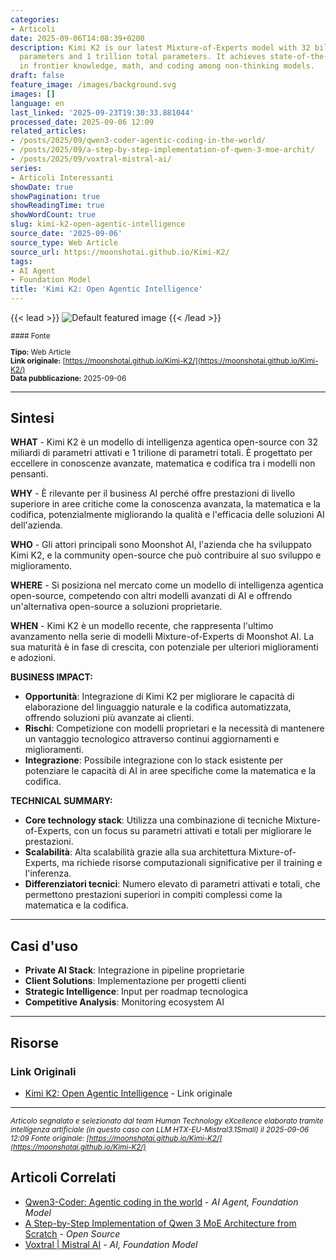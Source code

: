 ```yaml
---
categories:
- Articoli
date: 2025-09-06T14:08:39+0200
description: Kimi K2 is our latest Mixture-of-Experts model with 32 billion activated
  parameters and 1 trillion total parameters. It achieves state-of-the-art performance
  in frontier knowledge, math, and coding among non-thinking models.
draft: false
feature_image: /images/background.svg
images: []
language: en
last_linked: '2025-09-23T19:30:33.881044'
processed_date: 2025-09-06 12:09
related_articles:
- /posts/2025/09/qwen3-coder-agentic-coding-in-the-world/
- /posts/2025/09/a-step-by-step-implementation-of-qwen-3-moe-archit/
- /posts/2025/09/voxtral-mistral-ai/
series:
- Articoli Interessanti
showDate: true
showPagination: true
showReadingTime: true
showWordCount: true
slug: kimi-k2-open-agentic-intelligence
source_date: '2025-09-06'
source_type: Web Article
source_url: https://moonshotai.github.io/Kimi-K2/
tags:
- AI Agent
- Foundation Model
title: 'Kimi K2: Open Agentic Intelligence'
---
```


{{< lead >}}
![Default featured image](/images/background.svg)
{{< /lead >}}

<small>
#### Fonte

**Tipo:** Web Article  
**Link originale:** [https://moonshotai.github.io/Kimi-K2/](https://moonshotai.github.io/Kimi-K2/)  
**Data pubblicazione:** 2025-09-06

</small>

---

## Sintesi

**WHAT** - Kimi K2 è un modello di intelligenza agentica open-source con 32 miliardi di parametri attivati e 1 trilione di parametri totali. È progettato per eccellere in conoscenze avanzate, matematica e codifica tra i modelli non pensanti.

**WHY** - È rilevante per il business AI perché offre prestazioni di livello superiore in aree critiche come la conoscenza avanzata, la matematica e la codifica, potenzialmente migliorando la qualità e l'efficacia delle soluzioni AI dell'azienda.

**WHO** - Gli attori principali sono Moonshot AI, l'azienda che ha sviluppato Kimi K2, e la community open-source che può contribuire al suo sviluppo e miglioramento.

**WHERE** - Si posiziona nel mercato come un modello di intelligenza agentica open-source, competendo con altri modelli avanzati di AI e offrendo un'alternativa open-source a soluzioni proprietarie.

**WHEN** - Kimi K2 è un modello recente, che rappresenta l'ultimo avanzamento nella serie di modelli Mixture-of-Experts di Moonshot AI. La sua maturità è in fase di crescita, con potenziale per ulteriori miglioramenti e adozioni.

**BUSINESS IMPACT:**
- **Opportunità**: Integrazione di Kimi K2 per migliorare le capacità di elaborazione del linguaggio naturale e la codifica automatizzata, offrendo soluzioni più avanzate ai clienti.
- **Rischi**: Competizione con modelli proprietari e la necessità di mantenere un vantaggio tecnologico attraverso continui aggiornamenti e miglioramenti.
- **Integrazione**: Possibile integrazione con lo stack esistente per potenziare le capacità di AI in aree specifiche come la matematica e la codifica.

**TECHNICAL SUMMARY:**
- **Core technology stack**: Utilizza una combinazione di tecniche Mixture-of-Experts, con un focus su parametri attivati e totali per migliorare le prestazioni.
- **Scalabilità**: Alta scalabilità grazie alla sua architettura Mixture-of-Experts, ma richiede risorse computazionali significative per il training e l'inferenza.
- **Differenziatori tecnici**: Numero elevato di parametri attivati e totali, che permettono prestazioni superiori in compiti complessi come la matematica e la codifica.

---

## Casi d'uso

- **Private AI Stack**: Integrazione in pipeline proprietarie
- **Client Solutions**: Implementazione per progetti clienti
- **Strategic Intelligence**: Input per roadmap tecnologica
- **Competitive Analysis**: Monitoring ecosystem AI

---



## Risorse

### Link Originali
- [Kimi K2: Open Agentic Intelligence](https://moonshotai.github.io/Kimi-K2/) - Link originale


---

*<small>Articolo segnalato e selezionato dal team Human Technology eXcellence elaborato tramite intelligenza artificiale (in questo caso con LLM HTX-EU-Mistral3.1Small) il 2025-09-06 12:09
Fonte originale: [https://moonshotai.github.io/Kimi-K2/](https://moonshotai.github.io/Kimi-K2/)</small>*

## Articoli Correlati

- [Qwen3-Coder: Agentic coding in the world](/posts/2025/09/qwen3-coder-agentic-coding-in-the-world/) - *AI Agent, Foundation Model*
- [A Step-by-Step Implementation of Qwen 3 MoE Architecture from Scratch](/posts/2025/09/a-step-by-step-implementation-of-qwen-3-moe-archit/) - *Open Source*
- [Voxtral | Mistral AI](/posts/2025/09/voxtral-mistral-ai/) - *AI, Foundation Model*
